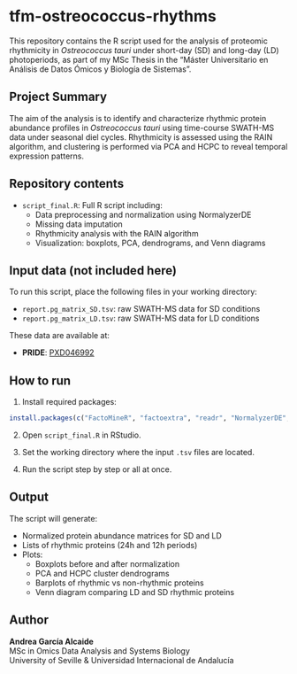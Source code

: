 # tfm-ostreococcus-rhythms

This repository contains the R script used for the analysis of proteomic rhythmicity in *Ostreococcus tauri* under short-day (SD) and long-day (LD) photoperiods, as part of my MSc Thesis in the “Máster Universitario en Análisis de Datos Ómicos y Biología de Sistemas”.

## Project Summary

The aim of the analysis is to identify and characterize rhythmic protein abundance profiles in *Ostreococcus tauri* using time-course SWATH-MS data under seasonal diel cycles. Rhythmicity is assessed using the RAIN algorithm, and clustering is performed via PCA and HCPC to reveal temporal expression patterns.

## Repository contents

- `script_final.R`: Full R script including:
  - Data preprocessing and normalization using NormalyzerDE
  - Missing data imputation
  - Rhythmicity analysis with the RAIN algorithm
  - Visualization: boxplots, PCA, dendrograms, and Venn diagrams

##  Input data (not included here)

To run this script, place the following files in your working directory:
- `report.pg_matrix_SD.tsv`: raw SWATH-MS data for SD conditions
- `report.pg_matrix_LD.tsv`: raw SWATH-MS data for LD conditions

These data are available at:
- **PRIDE**: [PXD046992](https://www.ebi.ac.uk/pride/archive/projects/PXD046992)

## How to run

1. Install required packages:

```r
install.packages(c("FactoMineR", "factoextra", "readr", "NormalyzerDE", "rain", "VennDiagram"))
````
2. Open `script_final.R` in RStudio.

3. Set the working directory where the input `.tsv` files are located.

4. Run the script step by step or all at once.

## Output

The script will generate:
- Normalized protein abundance matrices for SD and LD
- Lists of rhythmic proteins (24h and 12h periods)
- Plots:
  - Boxplots before and after normalization
  - PCA and HCPC cluster dendrograms
  - Barplots of rhythmic vs non-rhythmic proteins
  - Venn diagram comparing LD and SD rhythmic proteins

## Author

**Andrea García Alcaide**  
MSc in Omics Data Analysis and Systems Biology  
University of Seville & Universidad Internacional de Andalucía  

